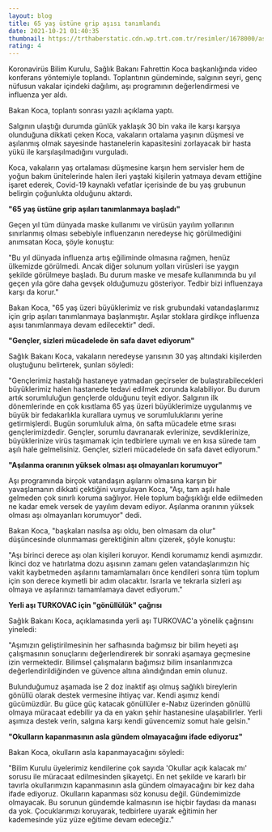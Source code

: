 ```yaml
--- 
layout: blog
title: 65 yaş üstüne grip aşısı tanımlandı
date: 2021-10-21 01:40:35
thumbnail: https://trthaberstatic.cdn.wp.trt.com.tr/resimler/1678000/asi-aa-1678939.jpg
rating: 4
---
```

<p>
	Koronavirüs Bilim Kurulu, Sağlık Bakanı Fahrettin Koca başkanlığında video konferans yöntemiyle toplandı. Toplantının gündeminde, salgının seyri, genç nüfusun vakalar içindeki dağılımı, aşı programının değerlendirmesi ve influenza yer aldı.</p>
<p>
	Bakan Koca, toplantı sonrası yazılı açıklama yaptı.</p>
<p>
	Salgının ulaştığı durumda günlük yaklaşık 30 bin vaka ile karşı karşıya olunduğuna dikkati çeken Koca, vakaların ortalama yaşının düşmesi ve aşılanmış olmak sayesinde hastanelerin kapasitesini zorlayacak bir hasta yükü ile karşılaşılmadığını vurguladı.</p>
<p>
	Koca, vakaların yaş ortalaması düşmesine karşın hem servisler hem de yoğun bakım ünitelerinde halen ileri yaştaki kişilerin yatmaya devam ettiğine işaret ederek, Covid-19 kaynaklı vefatlar içerisinde de bu yaş grubunun belirgin çoğunlukta olduğunu aktardı.</p>
<p>
	<strong>"65 yaş üstüne grip aşıları tanımlanmaya başladı"</strong></p>
<p>
	Geçen yıl tüm dünyada maske kullanımı ve virüsün yayılım yollarının sınırlanmış olması sebebiyle influenzanın neredeyse hiç görülmediğini anımsatan Koca, şöyle konuştu:</p>
<p>
	"Bu yıl dünyada influenza artış eğiliminde olmasına rağmen, henüz ülkemizde görülmedi. Ancak diğer solunum yolları virüsleri ise yaygın şekilde görülmeye başladı. Bu durum maske ve mesafe kullanımında bu yıl geçen yıla göre daha gevşek olduğumuzu gösteriyor. Tedbir bizi influenzaya karşı da korur."</p>
<p>
	Bakan Koca, "65 yaş üzeri büyüklerimiz ve risk grubundaki vatandaşlarımız için grip aşıları tanımlanmaya başlanmıştır. Aşılar stoklara girdikçe influenza aşısı tanımlanmaya devam edilecektir" dedi.</p>
<p>
	<strong>"Gençler, sizleri mücadelede ön safa davet ediyorum"</strong></p>
<p>
	Sağlık Bakanı Koca, vakaların neredeyse yarısının 30 yaş altındaki kişilerden oluştuğunu belirterek, şunları söyledi:</p>
<p>
	"Gençlerimiz hastalığı hastaneye yatmadan geçirseler de bulaştırabilecekleri büyüklerimiz halen hastanede tedavi edilmek zorunda kalabiliyor. Bu durum artık sorumluluğun gençlerde olduğunu teyit ediyor. Salgının ilk dönemlerinde en çok kısıtlama 65 yaş üzeri büyüklerimize uygulanmış ve büyük bir fedakarlıkla kurallara uymuş ve sorumluluklarını yerine getirmişlerdi. Bugün sorumluluk alma, ön safta mücadele etme sırası gençlerimizdedir. Gençler, sorumlu davranarak evlerinize, sevdiklerinize, büyüklerinize virüs taşımamak için tedbirlere uymalı ve en kısa sürede tam aşılı hale gelmelisiniz. Gençler, sizleri mücadelede ön safa davet ediyorum."</p>
<p>
	<strong>"Aşılanma oranının yüksek olması aşı olmayanları korumuyor"</strong></p>
<p>
	Aşı programında birçok vatandaşın aşılarını olmasına karşın bir yavaşlamanın dikkati çektiğini vurgulayan Koca, "Aşı, tam aşılı hale gelmeden çok sınırlı koruma sağlıyor. Hele toplum bağışıklığı elde edilmeden ne kadar emek versek de yayılım devam ediyor. Aşılanma oranının yüksek olması aşı olmayanları korumuyor" dedi.</p>
<p>
	Bakan Koca, "başkaları nasılsa aşı oldu, ben olmasam da olur" düşüncesinde olunmaması gerektiğinin altını çizerek, şöyle konuştu:</p>
<p>
	"Aşı birinci derece aşı olan kişileri koruyor. Kendi korumamız kendi aşımızdır. İkinci doz ve hatırlatma dozu aşısının zamanı gelen vatandaşlarımızın hiç vakit kaybetmeden aşılarını tamamlamaları önce kendileri sonra tüm toplum için son derece kıymetli bir adım olacaktır. Israrla ve tekrarla sizleri aşı olmaya ve aşılarınızı tamamlamaya davet ediyorum."</p>
<p>
	<strong>Yerli aşı TURKOVAC için "gönüllülük" çağrısı</strong></p>
<p>
	Sağlık Bakanı Koca, açıklamasında yerli aşı TURKOVAC'a yönelik çağrısını yineledi:</p>
<p>
	"Aşımızın geliştirilmesinin her safhasında bağımsız bir bilim heyeti aşı çalışmasının sonuçlarını değerlendirerek bir sonraki aşamaya geçmesine izin vermektedir. Bilimsel çalışmaların bağımsız bilim insanlarımızca değerlendirildiğinden ve güvence altına alındığından emin olunuz.</p>
<p>
	Bulunduğumuz aşamada ise 2 doz inaktif aşı olmuş sağlıklı bireylerin gönüllü olarak destek vermesine ihtiyaç var. Kendi aşımız kendi gücümüzdür. Bu güce güç katacak gönüllüler e-Nabız üzerinden gönüllü olmaya müracaat edebilir ya da en yakın şehir hastanesine ulaşabilirler. Yerli aşımıza destek verin, salgına karşı kendi güvencemiz somut hale gelsin."</p>
<p>
	<strong>"Okulların kapanmasının asla gündem olmayacağını ifade ediyoruz"</strong></p>
<p>
	Bakan Koca, okulların asla kapanmayacağını söyledi:</p>
<p>
	"Bilim Kurulu üyelerimiz kendilerine çok sayıda 'Okullar açık kalacak mı' sorusu ile müracaat edilmesinden şikayetçi. En net şekilde ve kararlı bir tavırla okullarımızın kapanmasının asla gündem olmayacağını bir kez daha ifade ediyoruz. Okulların kapanması söz konusu değil. Gündemimizde olmayacak. Bu sorunun gündemde kalmasının ise hiçbir faydası da manası da yok. Çocuklarımızı koruyarak, tedbirlere uyarak eğitimin her kademesinde yüz yüze eğitime devam edeceğiz."</p>
